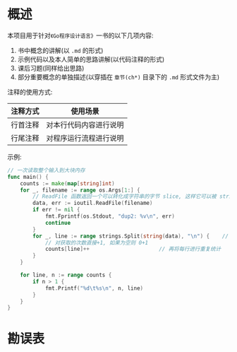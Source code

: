 # 概述
本项目用于针对`《Go程序设计语言》`一书的以下几项内容:
1. 书中概念的讲解(以 `.md` 的形式)
2. 示例代码以及本人简单的思路讲解(以代码注释的形式)
3. 课后习题(同样给出思路)
4. 部分重要概念的单独描述(以穿插在 `章节(ch*)` 目录下的 `.md` 形式文件为主)

注释的使用方式:

| 注释方式 | 使用场景 |
| :-: | :-: |
| 行首注释 | 对本行代码内容进行说明 |
| 行尾注释 | 对程序运行流程进行说明 |

示例:

```go
// 一次读取整个输入到大块内存
func main() {
    counts := make(map[string]int)
	for _, filename := range os.Args[1:] {
		// ReadFile 函数返回一个可以转化成字符串的字节 slice, 这样它可以被 strings.Split 分割
		data, err := ioutil.ReadFile(filename)							// 读取文件内容
		if err != nil {
			fmt.Fprintf(os.Stdout, "dup2: %v\n", err)
			continue
		}
		for _, line := range strings.Split(string(data), "\n") {	// strings.Split 将文件中读到的内容以"换行符"进行分割
			// 对获取的次数直接+1, 如果为空则 0+1
			counts[line]++						// 再将每行进行重复统计
		}
	}

	for line, n := range counts {
		if n > 1 {
			fmt.Printf("%d\t%s\n", n, line)
		}
	}
}
```

# 勘误表
